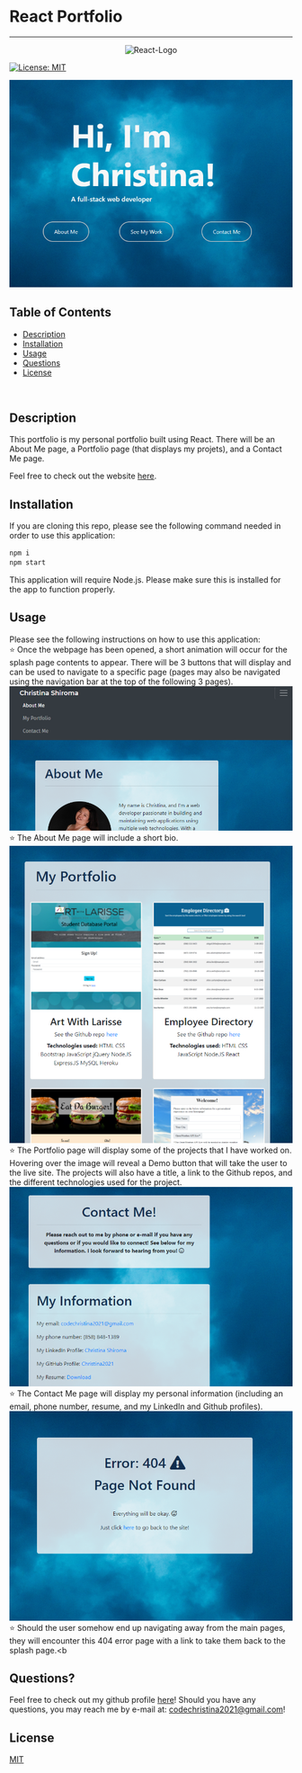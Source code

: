 # React Portfolio

***
<p align="center">
  <img src="https://img.shields.io/badge/React-20232A?style=for-the-badge&logo=react&logoColor=61DAFB" alt="React-Logo">
</p>

[![License: MIT](https://img.shields.io/badge/License-MIT-yellow.svg)](https://opensource.org/licenses/MIT)

![Screenshot1](./public/images/readme-screenshot-01.png)

## Table of Contents
* [Description](#description)
* [Installation](#installation)
* [Usage](#usage)
* [Questions](#questions)
* [License](#license)

<br>

## Description
This portfolio is my personal portfolio built using React.  There will be an About Me page, a Portfolio page (that displays my projets), and a Contact Me page.

Feel free to check out the website [here](https://christina2021.github.io/react-portfolio/#/).
<br>

## Installation
If you are cloning this repo, please see the following command needed in order to use this application:<br>
```bash
npm i
npm start
```
This application will require Node.js.  Please make sure this is installed for the app to function properly.


## Usage
Please see the following instructions on how to use this application: <br>
⭐ Once the webpage has been opened, a short animation will occur for the splash page contents to appear.  There will be 3 buttons that will display and can be used to navigate to a specific page (pages may also be navigated using the navigation bar at the top of the following 3 pages).<br>
![Screenshot2](./public/images/readme-screenshot-02.png)<br>
⭐ The About Me page will include a short bio.<br>
![Screenshot3](./public/images/readme-screenshot-03.png)<br>
⭐ The Portfolio page will display some of the projects that I have worked on.  Hovering over the image will reveal a Demo button that will take the user to the live site.  The projects will also have a title, a link to the Github repos, and the different technologies used for the project.<br>
![Screenshot4](./public/images/readme-screenshot-04.png)<br>
⭐ The Contact Me page will display my personal information (including an email, phone number, resume, and my LinkedIn and Github profiles).<br>
![Screenshot5](./public/images/readme-screenshot-05.png)<br>
⭐ Should the user somehow end up navigating away from the main pages, they will encounter this 404 error page with a link to take them back to the splash page.<b

## Questions?
Feel free to check out my github profile [here](https://github.com/Christina2021)!
Should you have any questions, you may reach me by e-mail at: <a href="mailto:codechristina2021@gmail.com">codechristina2021@gmail.com</a>!

## License
[MIT](https://choosealicense.com/licenses/mit/#)